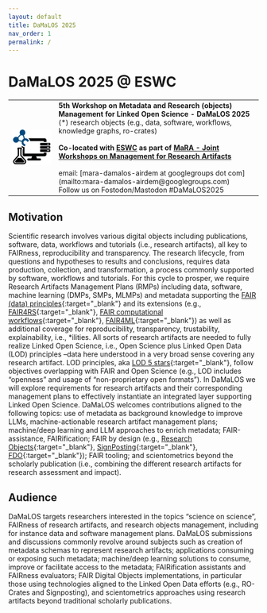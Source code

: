 ```yaml
---
layout: default
title: DaMaLOS 2025
nav_order: 1
permalink: /
---
```


# DaMaLOS 2025 @ ESWC

<table>
  <tr>
    <td style="text-align:left">
      <img src="./img/damalos-half.jpg" alt="DaMaLOS"/>
    </td>
    <td>
    <strong>5th Workshop on Metadata and Research (objects) Management for Linked Open Science - DaMaLOS 2025</strong>
    <br/>
    <italic>(*) research objects (e.g., data, software, workflows, knowledge graphs, ro-crates)</italic>
    <br/><br/>
    <strong>Co-located with <a href="https://2025.eswc-conferences.org/" target="_blank">ESWC</a> as part of <a href="https://nfdi4ds.github.io/mara/" target="_blank">MaRA - Joint Workshops on Management for Research Artifacts</a></strong>
    <br/><br/>
    email: [mara-damalos-airdem at googlegroups dot com](mailto:mara-damalos-airdem@googlegroups.com) <br/>
    Follow us on Fostodon/Mastodon #DaMaLOS2025
    </td>
  </tr>
</table>

## Motivation

Scientific research involves various digital objects including publications, software, data, workflows and tutorials (i.e., research artifacts), all key to FAIRness, reproducibility and transparency. The research lifecycle, from questions and hypotheses to results and conclusions, requires data production, collection, and transformation, a process commonly supported by software, workflows and tutorials. For this cycle to prosper, we require Research Artifacts Management Plans (RMPs) including data, software, machine learning (DMPs, SMPs, MLMPs) and metadata supporting the [FAIR (data) principles](https://www.nature.com/articles/sdata201618){:target="_blank"} and its extensions (e.g., [FAIR4RS](https://doi.org/10.1038/s41597-022-01710-x){:target="_blank"}, [FAIR computational workflows](https://doi.org/10.1162/dint_a_00033){:target="_blank"}, [FAIR4ML](https://www.rd-alliance.org/groups/fair-machine-learning-fair4ml-ig){:target="_blank"}) as well as additional coverage for reproducibility, transparency, trustability, explainability, i.e., *ilities. All sorts of research artifacts are needed to fully realize Linked Open Science, i.e., Open Science plus Linked Open Data (LOD) principles –data here understood in a very broad sense covering any research artifact. LOD principles, aka [LOD 5 stars](https://5stardata.info/en/){:target="_blank"}, follow objectives overlapping with FAIR and Open Science (e.g., LOD includes “openness” and usage of “non-proprietary open formats”). In DaMaLOS we will explore requirements for research artifacts and their corresponding management plans to effectively instantiate an integrated layer supporting Linked Open Science. DaMaLOS welcomes contributions aligned to the following topics: use of metadata as background knowledge to improve LLMs, machine-actionable research artifact management plans; machine/deep learning and LLM approaches to enrich metadata; FAIR-assistance, FAIRification; FAIR by design (e.g., [Research Objects](https://www.researchobject.org/){:target="_blank"}, [SignPosting](https://signposting.org/){:target="_blank"}, [FDO](https://fairdo.org/){:target="_blank"}); FAIR tooling; and scientometrics beyond the scholarly publication (i.e., combining the different research artifacts for research assessment and impact).

## Audience

DaMaLOS targets researchers interested in the topics “science on science”, FAIRness of research artifacts, and research objects management, including for instance data and software management plans. DaMaLOS submissions and discussions commonly revolve around subjects such as creation of metadata schemas to represent research artifacts; applications consuming or exposing such metadata; machine/deep learning solutions to consume, improve or facilitate access to the metadata; FAIRification assistants and FAIRness evaluators; FAIR Digital Objects implementations, in particular those using technologies aligned to the Linked Open Data efforts (e.g., RO-Crates and Signposting), and scientometrics approaches using research artifacts beyond traditional scholarly publications. 

<script type="application/ld+json">
[
  {
    "@context": "https://schema.org",
    "@id": "https://zbmed.github.io/damalos",
    "@type": "Event",
    "name": "DaMaLOS 2025",
    "description": "5th Workshop on Metadata and Research (objects) Management for Linked Open Science - DaMaLOS 2025",
    "image": "https://zbmed.github.io/damalos/img/damalos.jpg",
    "startDate": "2025-06-01",
    "endDate": "2025-06-02",
    "eventStatus": "https://schema.org/EventScheduled",
    "eventAttendanceMode": "https://schema.org/OfflineEventAttendanceMode",
    "keywords": "Data Management, FAIR assistance, FAIR Digital Objects, Research artifacts, RO-Crate, Scientometrics, Signposting, Software Management, Metadata, Machine Learning, Deep Learning, Artificial Intelligence, NFDI4DS",
    "location": {
      "@type": "Place",
      "name": "Portoroz, Slovenia"
    },
    "url": "https://zbmed.github.io/damalos",
    "organizer": [
      {
        "@type": "Person",
        "@id": "https://orcid.org/0000-0003-3986-0510", 
        "url": "https://www.zbmed.de/en/contact-details/leyla-jael-castro",
        "name": "Leyla Jael Castro",
        "memberOf": 
          {
            "@type": "Organization",
            "@id": "https://ror.org/0259fwx54", 
            "url": "https://www.zbmed.de/en/",
            "name": "ZB MED Information Centre for Life Sciences",
            "logo": "https://www.zbmed.de/typo3conf/ext/dreipc_zbmed/Resources/Public/Image/ZBMED_2017_DE.svg"
          }
      }, 
      {
        "@type": "Person",
        "@id": "https://orcid.org/0000-0002-1018-0370", 
        "url": "https://www.zbmed.de/en/contact-details/dietrich-rebholz-schuhmann",
        "name": "Dietrich Rebholz-Schuhmann",
        "memberOf": 
          {
            "@type": "Organization",
            "@id": "https://ror.org/0259fwx54", 
            "url": "https://www.zbmed.de/en/",
            "name": "ZB MED Information Centre for Life Sciences",
            "logo": "https://www.zbmed.de/typo3conf/ext/dreipc_zbmed/Resources/Public/Image/ZBMED_2017_DE.svg"
          }
      }, 
      {
        "@type": "Person",
        "@id": "https://orcid.org/0000-0002-8786-7250", 
        "url": "https://www.fokus.fraunhofer.de/53c063b3c8649030",
        "name": "Sonja Schimmler",
        "memberOf": 
          {
            "@type": "Organization",
            "@id": "https://www.fokus.fraunhofer.de#", 
            "url": "https://www.fokus.fraunhofer.de/",
            "name": "Fraunhofer Institute for Open Communication Systems",
            "logo": "https://www.fokus.fraunhofer.de/assets/logo-860812875da0f0aa4d5ea48e795aac93b09affdb637eae121b367da604de8737.png"
          }
      }, 
      {
        "@type": "Person",
        "@id": "https://orcid.org/0000-0001-9842-9718", 
        "url": "https://research.manchester.ac.uk/en/persons/soiland-reyes",
        "name": "Stian Soiland-Reyes",
        "memberOf": 
          {
            "@type": "Organization",
            "@id": "https://ror.org/027m9bs27", 
            "url": "http://www.manchester.ac.uk/",
            "name": "University of Manchester",
            "logo": "https://assets.manchester.ac.uk/corporate/images/design/logo-university-of-manchester.png"
          }
      } 
      
    ],
    "about": "Scientific research involves various digital objects including publications, software, data, workflows and tutorials, all key to FAIRness, reproducibility and transparency. The research lifecycle, from questions and hypotheses to results and conclusions, requires data production, collection, and transformation, a process commonly supported by software and workflows. For this cycle to prosper, we require Research Data and Software Management Plans (DMPs and SMPs), Research Objects packing things together, and metadata supporting the FAIR (data) principles and its extensions (e.g., software, workflows) as well as coverage for reproducibility, transparency, trustability, explainability, i.e., *ilities. Furthermore, despite playing an important role, data on its own is not enough to establish Linked Open Science, i.e., Open Science plus Linked Open Data (LOD). LOD principles, aka LOD 5 stars, follow objectives overlapping with FAIR and Open Science (e.g., LOD includes “openness” and usage of “non-proprietary open formats”). In DaMaLOS we will explore requirements for research digital objects and their corresponding management plans to effectively instantiate an integrated layer supporting Linked Open Science. DaMaLOS welcomes contributions aligned to the following topics: machine-actionable DMPs and SMPs; machine/deep learning approaches around rich metadata; FAIRification; FAIR by design; FAIR tooling; recognition, publication and citation for data, software and other research digital objects, and scientometrics beyond the scholarly publication (i.e., combining the different digital objects playing a role in the research cycle).", 
    "superEvent": {
        "@type": "Event",
        "@id": "https://2025.eswc-conferences.org/",
        "name": "Extended Semantic Web Conference ESWC 2025",
        "description": "The European Semantic Web Conference is a major venue for discussing the latest scientific results and technology innovations around semantic technologies. Building on its past success, ESWC is seeking to broaden its focus to span other relevant related research areas in which Web semantics plays an important role. The goal of the Semantic Web is to create a Web of knowledge and services in which the semantics of content is made explicit and content is linked to both other content and services allowing novel applications to combine content from heterogeneous sites in unforeseen ways and support enhanced matching between users needs and content. This network of knowledge-based functionality will weave together a large network of human knowledge, and make this knowledge machine-processable to support intelligent behaviour by machines. Creating such an interlinked Web of knowledge which spans unstructured text, structured data  as well as multimedia content and services requires the collaboration of many disciplines, including but not limited to: Artificial Intelligence, Natural Language Processing, Databases and Information Systems, Information Retrieval, Machine Learning, Multimedia, Distributed Systems, Social Networks, Web Engineering, and Web Science. These complementarities are reflected in the outline of the technical program of the ESWC 2025. ESWC 2025 will present the latest results in research, technologies and applications in its field. Besides the technical program organized over numerous tracks, the conference will feature a workshop and tutorial program, system descriptions and demos, a posters exhibition and a doctoral symposium.",
        "startDate": "2025-06-01",
        "endDate": "2025-06-05",
        "eventStatus": "https://schema.org/EventScheduled",
        "eventAttendanceMode": "https://schema.org/OfflineEventAttendanceMode",
        "keywords": "Semantic Web",
        "location": {
          "@type": "Place",
          "name": "Portoroz, Slovenia"
        },
        "url": "https://2025.eswc-conferences.org/",
        "image": "https://2025.eswc-conferences.org/wp-content/uploads/2024/10/2025-logo.jpeg"
    }
  }
]
</script>